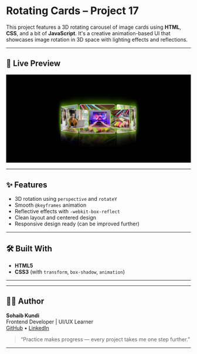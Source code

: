 #  Rotating Cards – Project 17

This project features a 3D rotating carousel of image cards using **HTML**, **CSS**, and a bit of **JavaScript**. It's a creative animation-based UI that showcases image rotation in 3D space with lighting effects and reflections.

---

## 📸 Live Preview

**![🔗 View Project](./image.png)**

---

## ✨ Features

- 3D rotation using `perspective` and `rotateY`
- Smooth `@keyframes` animation
- Reflective effects with `-webkit-box-reflect`
- Clean layout and centered design
- Responsive design ready (can be improved further)

---

## 🛠️ Built With

- **HTML5**
- **CSS3** (with `transform`, `box-shadow`, `animation`)

---

---

## 👨‍💻 Author

**Sohaib Kundi**  
Frontend Developer | UI/UX Learner  
[GitHub](https://github.com/sohaibkundi2) • [LinkedIn](https://linkedin.com/in/sohaibkundi2)

> “Practice makes progress — every project takes me one step further.”

---



